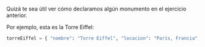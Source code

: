 Quizá te sea útil ver cómo declaramos algún monumento en el ejercicio anterior.

Por ejemplo, esta es la Torre Eiffel:

```python
torreEiffel = { "nombre": "Torre Eiffel", "locacion": "París, Francia", "anioDeConstruccion": 1889 };
```